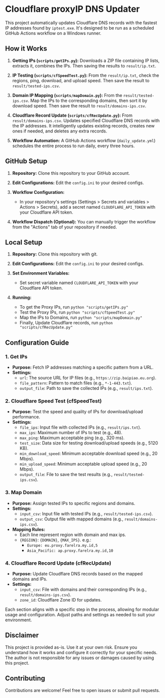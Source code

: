 # Cloudflare proxyIP DNS Updater

This project automatically updates Cloudflare DNS records with the fastest IP addresses found by `iptest.exe`.  It's designed to be run as a scheduled GitHub Actions workflow on a Windows runner.

## How it Works

1. **Getting IPs (`scripts/getIPs.py`):** Downloads a ZIP file containing IP lists, extracts it, combines the IPs. Then saving the results to `result/ip.txt`.

2. **IP Testing (`scripts/cfSpeedTest.py`):** From the `result/ip.txt`, check the regions, ping, download, and upload speed. Then save the result to `result/tested-ips.csv`.

3. **Domain IP Mapping (`scripts/mapDomain.py`):** From the `result/tested-ips.csv`. Map the IPs to the corresponding domains, then sort it by download speed. Then save the result to `result/domains-ips.csv`.

4. **Cloudflare Record Update (`scripts/cfRecUpdate.py`):** From `result/domains-ips.csv`. Updates specified Cloudflare DNS records with the IP addresses.  It intelligently updates existing records, creates new ones if needed, and deletes any extra records.

5. **Workflow Automation:** A GitHub Actions workflow (`daily_update.yml`) schedules the entire process to run daily, every three hours.

## GitHub Setup

1. **Repository:** Clone this repository to your GitHub account.

2. **Edit Configurations:** Edit the `config.ini` to your desired configs.

3. **Workflow Configuration:**
   - In your repository's settings (Settings > Secrets and variables > Actions > Secrets), add a secret named `CLOUDFLARE_API_TOKEN` with your Cloudflare API token.

4. **Workflow Dispatch (Optional):** You can manually trigger the workflow from the "Actions" tab of your repository if needed.

## Local Setup

1. **Repository:** Clone this repository with git.

2. **Edit Configurations:** Edit the `config.ini` to your desired configs.

3. **Set Environment Variables:**
   - Set secret variable named `CLOUDFLARE_API_TOKEN` with your Cloudflare API token.

4. **Running:**
   - To get the Proxy IPs, run `python "scripts/getIPs.py"`
   - Test the Proxy IPs, run `python "scripts/cfSpeedTest.py"`
   - Map the IPs to Domains, run `python "scripts/mapDomain.py"`
   - Finally, Update Cloudflare records, run `python "scripts/cfRecUpdate.py"`

## Configuration Guide

### 1. **Get IPs**
- **Purpose:** Fetch IP addresses matching a specific pattern from a URL.
- **Settings:**
  - `url`: The source URL for IP files (e.g., `https://zip.baipiao.eu.org`).
  - `file_pattern`: Pattern to match files (e.g., `*-1-443.txt`).
  - `output_file`: Path to save the collected IPs (e.g., `result/ips.txt`).

### 2. **Cloudflare Speed Test (cfSpeedTest)**
- **Purpose:** Test the speed and quality of IPs for download/upload performance.
- **Settings:**
  - `file_ips`: Input file with collected IPs (e.g., `result/ips.txt`).
  - `max_ips`: Maximum number of IPs to test (e.g., 48).
  - `max_ping`: Maximum acceptable ping (e.g., 320 ms).
  - `test_size`: Data size for testing download/upload speeds (e.g., 5120 KB).
  - `min_download_speed`: Minimum acceptable download speed (e.g., 20 Mbps).
  - `min_upload_speed`: Minimum acceptable upload speed (e.g., 20 Mbps).
  - `output_file`: File to save the test results (e.g., `result/tested-ips.csv`).

### 3. **Map Domain**
- **Purpose:** Assign tested IPs to specific regions and domains.
- **Settings:**
  - `input_csv`: Input file with tested IPs (e.g., `result/tested-ips.csv`).
  - `output_csv`: Output file with mapped domains (e.g., `result/domains-ips.csv`).
- **Mapping Rules:**
  - Each line represent region with domain and max ips.
  - `{REGION}`: `{DOMAIN}`, `{MAX_IPS}`. e.g.:
    - `Europe: eu.proxy.farelra.my.id,5`
    - `Asia_Pacific: ap.proxy.farelra.my.id,10`


### 4. **Cloudflare Record Update (cfRecUpdate)**
- **Purpose:** Update Cloudflare DNS records based on the mapped domains and IPs.
- **Settings:**
  - `input_csv`: File with domains and their corresponding IPs (e.g., `result/domains-ips.csv`).
  - `zone_id`: Cloudflare Zone ID for updates.

Each section aligns with a specific step in the process, allowing for modular usage and configuration. Adjust paths and settings as needed to suit your environment.
## Disclaimer

This project is provided as-is.  Use it at your own risk.  Ensure you understand how it works and configure it correctly for your specific needs.  The author is not responsible for any issues or damages caused by using this project.

## Contributing

Contributions are welcome!  Feel free to open issues or submit pull requests.
